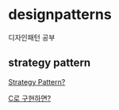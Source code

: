 # designpatterns
디자인패턴 공부

## strategy pattern

[Strategy Pattern?](https://bcnote3314.github.io/pattern/2020/01/18/%EC%8A%A4%ED%8A%B8%EB%9E%98%ED%8B%B0%EC%A7%80-%ED%8C%A8%ED%84%B4(strategy-pattern)/)


[C로 구현하면?](https://github.com/bcnote3314/designpatterns/tree/master/strategy)
